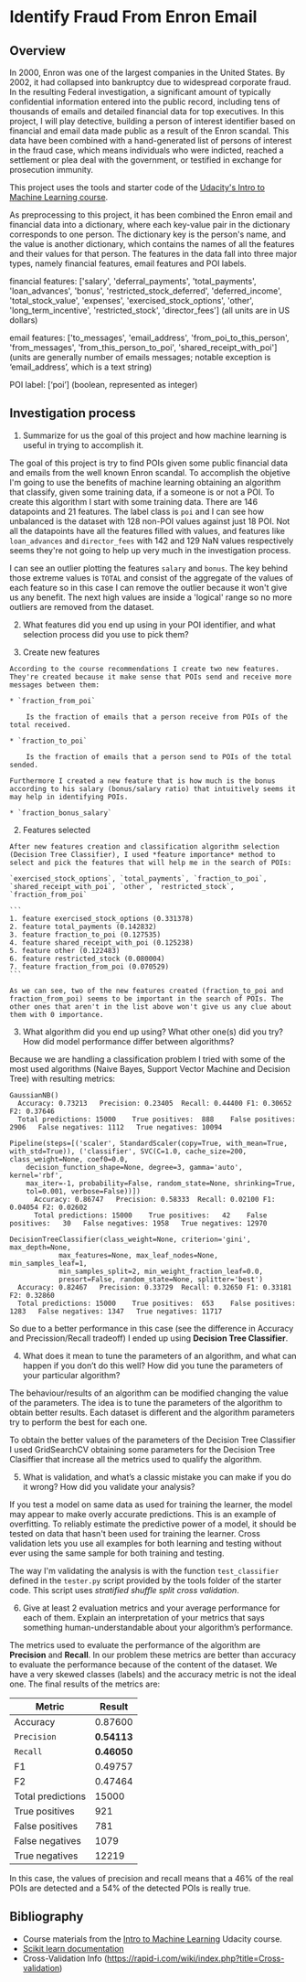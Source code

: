 # Identify Fraud From Enron Email

## Overview

In 2000, Enron was one of the largest companies in the United States. By 2002, it had collapsed into bankruptcy due to widespread corporate fraud. In the resulting Federal investigation, a significant amount of typically confidential information entered into the public record, including tens of thousands of emails and detailed financial data for top executives. In this project, I will play detective, building a person of interest identifier based on financial and email data made public as a result of the Enron scandal. This data have been combined with a hand-generated list of persons of interest in the fraud case, which means individuals who were indicted, reached a settlement or plea deal with the government, or testified in exchange for prosecution immunity.

This project uses the tools and starter code of the [Udacity's Intro to Machine Learning course](https://github.com/udacity/ud120-projects.git).

As preprocessing to this project, it has been combined the Enron email and financial data into a dictionary, where each key-value pair in the dictionary corresponds to one person. The dictionary key is the person's name, and the value is another dictionary, which contains the names of all the features and their values for that person. The features in the data fall into three major types, namely financial features, email features and POI labels.

financial features: ['salary', 'deferral_payments', 'total_payments', 'loan_advances', 'bonus', 'restricted_stock_deferred', 'deferred_income', 'total_stock_value', 'expenses', 'exercised_stock_options', 'other', 'long_term_incentive', 'restricted_stock', 'director_fees'] (all units are in US dollars)

email features: ['to_messages', 'email_address', 'from_poi_to_this_person', 'from_messages', 'from_this_person_to_poi', 'shared_receipt_with_poi'] (units are generally number of emails messages; notable exception is ‘email_address’, which is a text string)

POI label: [‘poi’] (boolean, represented as integer)

## Investigation process

1. Summarize for us the goal of this project and how machine learning is useful in trying to accomplish it.

  The goal of this project is try to find POIs given some public financial data and emails from the well known Enron scandal. To accomplish the objetive I'm going to use the benefits of machine learning obtaining an algorithm that classify, given some training data, if a someone is or not a POI. To create this algorithm I start with some training data. There are 146 datapoints and 21 features. The label class is `poi` and I can see how unbalanced is the dataset with 128 non-POI values against just 18 POI. Not all the datapoints have all the features filled with values, and features like `loan_advances` and `director_fees` with 142 and 129 NaN values respectively seems they're not going to help up very much in the investigation process.

  I can see an outlier plotting the features `salary` and `bonus`. The key behind those extreme values is `TOTAL` and consist of the aggregate of the values of each feature so in this case I can remove the outlier because it won't give us any benefit. The next high values are inside a 'logical' range so no more outliers are removed from the dataset.

2. What features did you end up using in your POI identifier, and what selection process did you use to pick them?

  1. Create new features

    According to the course recommendations I create two new features. They're created because it make sense that POIs send and receive more messages between them:

    * `fraction_from_poi`

        Is the fraction of emails that a person receive from POIs of the total received.

    * `fraction_to_poi`

        Is the fraction of emails that a person send to POIs of the total sended.

    Furthermore I created a new feature that is how much is the bonus according to his salary (bonus/salary ratio) that intuitively seems it may help in identifying POIs.

    * `fraction_bonus_salary`

  2. Features selected

    After new features creation and classification algorithm selection (Decision Tree Classifier), I used *feature importance* method to select and pick the features that will help me in the search of POIs:

    `exercised_stock_options`, `total_payments`, `fraction_to_poi`, `shared_receipt_with_poi`, `other`, `restricted_stock`, `fraction_from_poi`

    ```
    1. feature exercised_stock_options (0.331378)
    2. feature total_payments (0.142832)
    3. feature fraction_to_poi (0.127535)
    4. feature shared_receipt_with_poi (0.125238)
    5. feature other (0.122483)
    6. feature restricted_stock (0.080004)
    7. feature fraction_from_poi (0.070529)
    ```

    As we can see, two of the new features created (fraction_to_poi and fraction_from_poi) seems to be important in the search of POIs. The other ones that aren't in the list above won't give us any clue about them with 0 importance.

3.  What algorithm did you end up using? What other one(s) did you try? How did model performance differ between algorithms?

  Because we are handling a classification problem I tried with some of the most used algorithms (Naive Bayes, Support Vector Machine and Decision Tree) with resulting metrics:

  ```
  GaussianNB()
  	Accuracy: 0.73213	Precision: 0.23405	Recall: 0.44400	F1: 0.30652	F2: 0.37646
  	Total predictions: 15000	True positives:  888	False positives: 2906	False negatives: 1112	True negatives: 10094

  Pipeline(steps=[('scaler', StandardScaler(copy=True, with_mean=True, with_std=True)), ('classifier', SVC(C=1.0, cache_size=200, class_weight=None, coef0=0.0,
      decision_function_shape=None, degree=3, gamma='auto', kernel='rbf',
      max_iter=-1, probability=False, random_state=None, shrinking=True,
      tol=0.001, verbose=False))])
    	Accuracy: 0.86747	Precision: 0.58333	Recall: 0.02100	F1: 0.04054	F2: 0.02602
    	Total predictions: 15000	True positives:   42	False positives:   30	False negatives: 1958	True negatives: 12970

  DecisionTreeClassifier(class_weight=None, criterion='gini', max_depth=None,
              max_features=None, max_leaf_nodes=None, min_samples_leaf=1,
              min_samples_split=2, min_weight_fraction_leaf=0.0,
              presort=False, random_state=None, splitter='best')
  	Accuracy: 0.82467	Precision: 0.33729	Recall: 0.32650	F1: 0.33181	F2: 0.32860
  	Total predictions: 15000	True positives:  653	False positives: 1283	False negatives: 1347	True negatives: 11717
  ```
  So due to a better performance in this case (see the difference in Accuracy and Precission/Recall tradeoff) I ended up using **Decision Tree Classifier**.

4. What does it mean to tune the parameters of an algorithm, and what can happen if you don’t do this well?  How did you tune the parameters of your particular algorithm?

  The behaviour/results of an algorithm can be modified changing the value of the parameters. The idea is to tune the parameters of the algorithm to obtain better results. Each dataset is different and the algorithm parameters try to perform the best for each one.

  To obtain the better values of the parameters of the Decision Tree Classifier I used GridSearchCV obtaining some parameters for the Decision Tree Clasiffier that increase all the metrics used to qualify the algorithm.

5. What is validation, and what’s a classic mistake you can make if you do it wrong? How did you validate your analysis?

  If you test a model on same data as used for training the learner, the model may appear to make overly accurate predictions. This is an example of overfitting. To reliably estimate the predictive power of a model, it should be tested on data that hasn't been used for training the learner. Cross validation lets you use all examples for both learning and testing without ever using the same sample for both training and testing.

  The way I'm validating the analysis is with the function `test_classifier` defined in the `tester.py`  script provided by the tools folder of the starter code. This script uses *stratified shuffle split cross validation*.

6. Give at least 2 evaluation metrics and your average performance for each of them. Explain an interpretation of your metrics that says something human-understandable about your algorithm’s performance.

  The metrics used to evaluate the performance of the algorithm are **Precision** and **Recall**. In our problem these metrics are better than accuracy to evaluate the performance because of the content of the dataset. We have a very skewed classes (labels) and the accuracy metric is not the ideal one. The final results of the metrics are:

  Metric | Result
  --- | ---
  Accuracy | 0.87600
  `Precision` | **0.54113**
  `Recall` | **0.46050**
  F1 | 0.49757
  F2 | 0.47464
  Total predictions | 15000
  True positives | 921
  False positives | 781
  False negatives | 1079
  True negatives | 12219

  In this case, the values of precision and recall means that a 46% of the real POIs are detected and a 54% of the detected POIs is really true.

## Bibliography

  * Course materials from the [Intro to Machine Learning](https://www.udacity.com/course/intro-to-machine-learning--ud120) Udacity course.
  * [Scikit learn documentation](http://scikit-learn.org/stable/)
  * Cross-Validation Info (https://rapid-i.com/wiki/index.php?title=Cross-validation)
